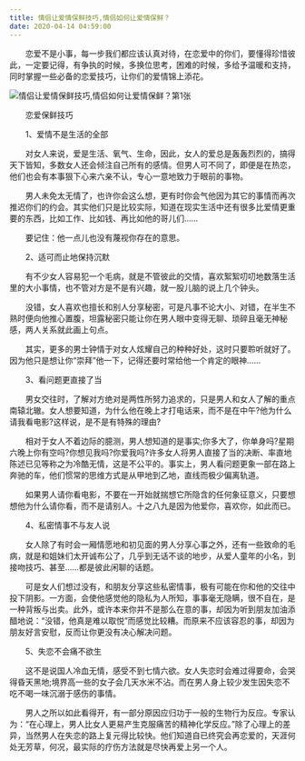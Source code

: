 ```yaml
---
title: 情侣让爱情保鲜技巧,情侣如何让爱情保鲜？
date: 2020-04-14 04:59:00
---
```




　　恋爱不是小事，每一步我们都应该认真对待，在恋爱中的你们，要懂得珍惜彼此，一定要记得，有争执的时候，多换位思考，困难的时候，多给予温暖和支持，同时掌握一些必备的恋爱技巧，让你们的爱情锦上添花。

![情侣让爱情保鲜技巧,情侣如何让爱情保鲜？第1张](/img/c6d87f9a590ad27bc0727fc3a8250a6b.jpg)

　　恋爱保鲜技巧

　　1、爱情不是生活的全部

　　对女人来说，爱是生活、氧气、生命，因此，女人的爱总是轰轰烈烈的，搞得天下皆知，多数女人还会倾注自己所有的感情。但男人可不同了，即便是在热恋，他们也会有本事狠下心来六亲不认，专心一意地致力于眼前的事物。

　　男人未免太无情了，也许你会这么想，更有时你会气他因为其它的事情而再次推迟你们的约会。其实他们只是比较实际，知道在现实生活中还有很多比爱情更重要的东西，比如工作、比如钱、再比如他的哥儿们……

　　要记住：他一点儿也没有蔑视你存在的意思。

　　2、适可而止地保持沉默

　　有不少女人容易犯一个毛病，就是不管彼此的交情，喜欢絮絮叨叨地数落生活里的大小事情，也不管对方是不是有兴趣，就一股儿脑的说上几个钟头。

　　没错，女人喜欢也擅长和别人分享秘密，可是凡事不论大小、对错，在半生不熟时便向他推心置腹，坦露秘密只能让你在男人眼中变得无聊、琐碎且毫无神秘感，两人关系就此画上句点。

　　其实，更多的男士钟情于对女人炫耀自己的种种好处，这时只要聆听就好了。因为他只是想让你“崇拜”他一下，记得还要时常给他一个肯定的眼神……

　　3、看问题更直接了当

　　男女交往时，了解对方绝对是两性所努力追求的，只是男人和女人了解的重点南辕北辙。女人想要知道，为什么他在晚上才打电话来，而不是在中午?他为什么请我看电影?这样说，是不是有特殊的理由?

　　相对于女人不着边际的臆测，男人想知道的是事实;你多大了，你单身吗?星期六晚上你有空吗?你想见我吗?你爱我吗?许多女人将男人直接了当的决断、率直地陈述已见等称之为冷酷无情，这是不公平的。事实上，男人看问题更象一部在路上奔驰的车，他们惯常的思维方式是从甲地到乙地，直线而极少偏离轨道。

　　如果男人请你看电影，不要在一开始就揣想它所隐含的任何象征意义，只要想想他为什么请你看，而不是请别人。十之八九是因为他爱你，喜欢你，如此而已。

　　4、私密情事不与友人说

　　女人除了有时会一厢情愿地和初见面的男人分享心事之外，还有一些致命的毛病，就是和姐妹们太开诚布公了，几乎到无话不谈的地步，从爱人童年的小名，到接吻技巧、甚至……都是彼此闲聊的话题。

　　可是女人们想过没有，和朋友分享这些私密情事，极有可能在你和他的交往中投下阴影。一方面，会使他感觉他的隐私为人所知，事事毫无隐瞒，很不自在，是一种背叛与出卖。此外，或许本来你并不是那么在意的事，却因为听到朋友加油添醋地说：“没错，他真是难以取悦”而感觉比较糟。而原来不应该容忍的事，却因为朋友好言安慰，反而让你更没有决心解决问题。

　　5、失恋不会痛不欲生

　　这不是说国人冷血无情，感受不到七情六欲。女人失恋时会难过得要命，会哭得昏天黑地;境界高一些的女子会几天水米不沾。而在男人身上较少发生因失恋不吃不喝一味沉溺于感伤的事情。

　　男人之所以如此看得开，有一部分原因应归功于一般的生物行为反应。专家认为：“在心理上，男人比女人更易产生克服痛苦的精神化学反应。”除了心理上的差异，当然男人在失恋的路上复元得比较快。他们知道自已终究会再恋爱的，天涯何处无芳草，何况，最实际的疗伤方法就是尽快再爱上另一个人。